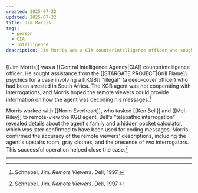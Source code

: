```yaml
---
created: 2025-07-22
updated: 2025-07-22
title: Jim Morris
tags:
  - person
  - CIA
  - intelligence
description: Jim Morris was a CIA counterintelligence officer who sought assistance from the Grill Flame psychics for a case involving a KGB illegal.
---
```


[[Jim Morris]] was a [[Central Intelligence Agency|CIA]] counterintelligence officer. He sought assistance from the [[STARGATE PROJECT|Grill Flame]] psychics for a case involving a [[KGB]] "illegal" (a deep-cover officer) who had been arrested in South Africa. The KGB agent was not cooperating with interrogations, and Morris hoped the remote viewers could provide information on how the agent was decoding his messages.[^1]

Morris worked with [[Norm Everheart]], who tasked [[Ken Bell]] and [[Mel Riley]] to remote-view the KGB agent. Bell's "telepathic interrogation" revealed details about the agent's family and a hidden pocket calculator, which was later confirmed to have been used for coding messages. Morris confirmed the accuracy of the remote viewers' descriptions, including the agent's upstairs room, gray clothes, and the presence of two interrogators. This successful operation helped close the case.[^1]

---

[^1]: Schnabel, Jim. *Remote Viewers*. Dell, 1997.